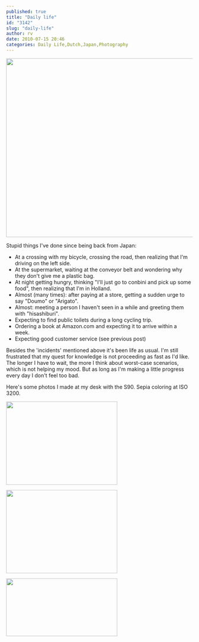 ```yaml
---
published: true
title: "Daily life"
id: "3142"
slug: "daily-life"
author: rv
date: 2010-07-15 20:46
categories: Daily Life,Dutch,Japan,Photography
---
```

<a href="https://s3.amazonaws.com/cfwblog/uploads/2010/07/scene.jpg"><img class="aligncenter size-full wp-image-3143" title="SCene" src="https://s3.amazonaws.com/cfwblog/uploads/2010/07/scene.jpg" alt="" width="800" height="483" /></a>

Stupid things I've done since being back from Japan:
<ul>
	<li>At a crossing with my bicycle, crossing the road, then realizing that I'm driving on the left side.</li>
	<li>At the supermarket, waiting at the conveyor belt and wondering why they don't give me a plastic bag.</li>
	<li>At night getting hungry, thinking "I'll just go to conbini and pick up some food", then realizing that I'm in Holland.</li>
	<li>Almost (many times): after paying at a store, getting a sudden urge to say "Doumo" or "Arigato".</li>
	<li>Almost: meeting a person I haven't seen in a while and greeting them with "hisashiburi".</li>
	<li>Expecting to find public toilets during a long cycling trip.</li>
	<li>Ordering a book at Amazon.com and expecting it to arrive within a week.</li>
	<li>Expecting good customer service (see previous post)</li>
</ul>
Besides the 'incidents' mentioned above it's been life as usual. I'm still frustrated that my quest for knowledge is not proceeding as fast as I'd like. The longer I have to wait, the more I think about worst-case scenarios, which is not helping my mood. But as long as I'm making a little progress every day I don't feel too bad.

Here's some photos I made at my desk with the S90. Sepia coloring at ISO 3200.

<a href="https://s3.amazonaws.com/cfwblog/uploads/2010/07/img_62691.jpg"><img class="aligncenter size-medium wp-image-3145" title="IMG_6269" src="https://s3.amazonaws.com/cfwblog/uploads/2010/07/img_62691.jpg?w=300" alt="" width="300" height="225" /></a>

<a href="https://s3.amazonaws.com/cfwblog/uploads/2010/07/img_6273.jpg"><img class="aligncenter size-medium wp-image-3146" title="IMG_6273" src="https://s3.amazonaws.com/cfwblog/uploads/2010/07/img_6273.jpg?w=300" alt="" width="300" height="225" /></a>

<a href="https://s3.amazonaws.com/cfwblog/uploads/2010/07/imgbig.jpg"><img class="aligncenter size-medium wp-image-3147" title="Imgbig" src="https://s3.amazonaws.com/cfwblog/uploads/2010/07/imgbig.jpg?w=300" alt="" width="300" height="156" /></a>